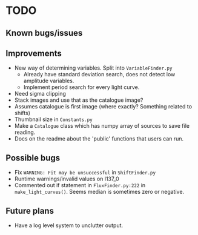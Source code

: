 # TODO

## Known bugs/issues


## Improvements

- New way of determining variables. Split into `VariableFinder.py`
	- Already have standard deviation search, does not detect low amplitude variables.
	- Implement period search for every light curve.
- Need sigma clipping
- Stack images and use that as the catalogue image?
- Assumes catalogue is first image (where exactly? Something related to shifts)
- Thumbnail size in `Constants.py`
- Make a `Catalogue` class which has numpy array of sources to save file reading.
- Docs on the readme about the 'public' functions that users can run.


## Possible bugs

- Fix `WARNING: Fit may be unsuccessful` in `ShiftFinder.py`
- Runtime warnings/invalid values on l137_0
- Commented out if statement in `FluxFinder.py:222` in `make_light_curves()`.
	Seems median is sometimes zero or negative.

## Future plans

- Have a log level system to unclutter output.

